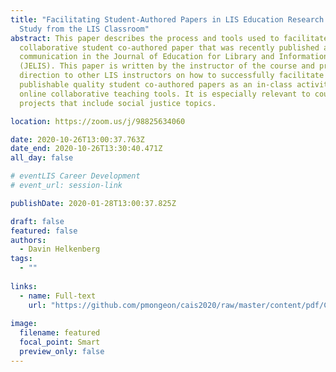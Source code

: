 ```yaml
---
title: "Facilitating Student-Authored Papers in LIS Education Research: A Case
  Study from the LIS Classroom"
abstract: This paper describes the process and tools used to facilitate a
  collaborative student co-authored paper that was recently published as a short
  communication in the Journal of Education for Library and Information Science
  (JELIS). This paper is written by the instructor of the course and provides
  direction to other LIS instructors on how to successfully facilitate
  publishable quality student co-authored papers as an in-class activity using
  online collaborative teaching tools. It is especially relevant to courses or
  projects that include social justice topics.

location: https://zoom.us/j/98825634060 

date: 2020-10-26T13:00:37.763Z
date_end: 2020-10-26T13:30:40.471Z
all_day: false

# eventLIS Career Development
# event_url: session-link

publishDate: 2020-01-28T13:00:37.825Z

draft: false
featured: false
authors:
  - Davin Helkenberg
tags:
  - ""
  
links:
  - name: Full-text
    url: "https://github.com/pmongeon/cais2020/raw/master/content/pdf/CAIS2020_paper42_Helkenberg.pdf"
    
image:
  filename: featured
  focal_point: Smart
  preview_only: false
---
```

